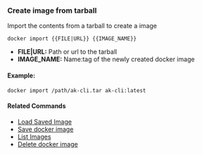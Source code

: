 ### Create image from tarball

Import the contents from a tarball to create a image

`docker import {{FILE|URL}} {{IMAGE_NAME}}`

- <b>FILE|URL:</b> Path or url to the tarball
- <b>IMAGE_NAME:</b> Name:tag of the newly created docker image

#### Example:

`docker import /path/ak-cli.tar ak-cli:latest`


#### Related Commands

- [Load Saved Image](docker-load.md)
- [Save docker image](docker-save.md)
- [List Images](docker-images-list.md)
- [Delete docker image](docker-image-rm.md)
